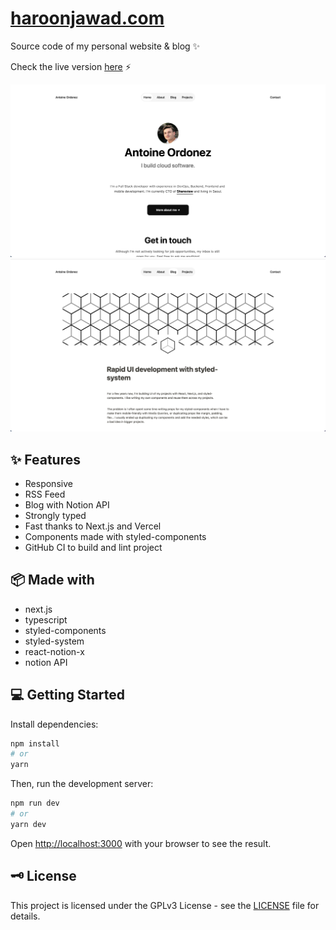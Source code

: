 # [haroonjawad.com](https://www.haroonjawad.com)

Source code of my personal website & blog ✨

Check the live version [here](https://www.haroonjawad.com) ⚡️

[![home](./.github/img/home.png)](https://www.haroonjawad.com)
[![blog](./.github/img/blog.png)](https://www.haroonjawad.com)

## ✨ Features

- Responsive
- RSS Feed
- Blog with Notion API
- Strongly typed
- Fast thanks to Next.js and Vercel
- Components made with styled-components
- GitHub CI to build and lint project

## 📦 Made with

- next.js
- typescript
- styled-components
- styled-system
- react-notion-x
- notion API

## 💻 Getting Started

Install dependencies:

```bash
npm install
# or
yarn
```

Then, run the development server:

```bash
npm run dev
# or
yarn dev
```

Open [http://localhost:3000](http://localhost:3000) with your browser to see the result.

## 🗝 License

This project is licensed under the GPLv3 License - see the [LICENSE](LICENSE) file for details.
